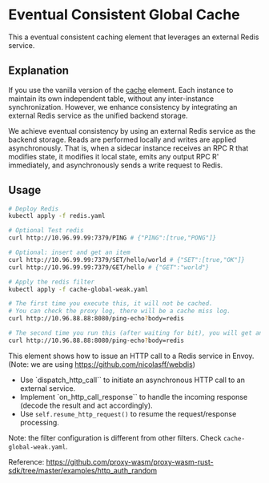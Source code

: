 # Eventual Consistent Global Cache 

This a eventual consistent caching element that leverages an external Redis service. 


## Explanation

If you use the vanilla version of the [cache](../cache) element. Each instance to maintain its own independent table, without any inter-instance synchronization. However, we enhance consistency by integrating an external Redis service as the unified backend storage.

We achieve eventual consistency by using an external Redis service as the backend storage. Reads are performed locally and writes are applied asynchronously. That is, when a sidecar instance receives an RPC R that modifies state, it modifies it local state, emits any output RPC R' immediately, and asynchronously sends a write request to Redis.

## Usage
```bash
# Deploy Redis
kubectl apply -f redis.yaml

# Optional Test redis 
curl http://10.96.99.99:7379/PING # {"PING":[true,"PONG"]}

# Optional: insert and get an item
curl http://10.96.99.99:7379/SET/hello/world # {"SET":[true,"OK"]}
curl http://10.96.99.99:7379/GET/hello # {"GET":"world"}

# Apply the redis filter
kubectl apply -f cache-global-weak.yaml

# The first time you execute this, it will not be cached.
# You can check the proxy log, there will be a cache miss log.
curl http://10.96.88.88:8080/ping-echo?body=redis

# The second time you run this (after waiting for bit), you will get an error (i.e., a cache hit.)
curl http://10.96.88.88:8080/ping-echo?body=redis
```

This element shows how to issue an HTTP call to a Redis service in Envoy. (Note: we are using https://github.com/nicolasff/webdis)

- Use `dispatch_http_call`` to initiate an asynchronous HTTP call to an external service.
- Implement `on_http_call_response`` to handle the incoming response (decode the result and act accordingly).
- Use `self.resume_http_request()` to resume the request/response processing.

Note: the filter configuration is different from other filters. Check `cache-global-weak.yaml`.

Reference: https://github.com/proxy-wasm/proxy-wasm-rust-sdk/tree/master/examples/http_auth_random